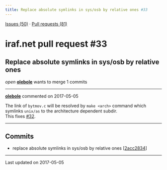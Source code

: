 ```yaml
---
title: Replace absolute symlinks in sys/osb by relative ones #33
---
```


[Issues (50)](https://iraf-community.github.io/iraf-v216/issues) · [Pull requests (81)](https://iraf-community.github.io/iraf-v216/issues/pulls)

# iraf.net pull request #33
## Replace absolute symlinks in sys/osb by relative ones
*open* **[olebole](https://github.com/olebole)** wants to merge 1 commits

- - - -

**[olebole](https://github.com/olebole)** commented on 2017-05-05

The link of `bytmov.c` will be resolved by `make <arch>` command which symlinks `unix/as` to the architecture dependent subdir.  
This fixes [#32](https://iraf-community.github.io/iraf-v216/issues/32).
- - - -

## Commits

* replace absolute symlinks in sys/osb by relative ones [[2acc2834](https://github.com/iraf-community/iraf/commit/2acc2834c883344449122237a28c7d71be9ac934)]

- - - -

Last updated on 2017-05-05
